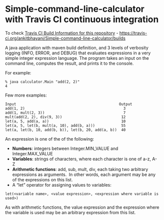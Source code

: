 # Simple-command-line-calculator with Travis CI continuous integration

To check [Travis CI Build Information for this repository](https://travis-ci.org/ankitbhayani/Simple-command-line-calculator/builds) - https://travis-ci.org/ankitbhayani/Simple-command-line-calculator/builds

A java application with maven build definition, and 3 levels of verbosity logging (INFO, ERROR, and DEBUG) that evaluates expressions in a very simple integer expression language. The program takes an input on the command line, computes the result, and prints it to the console. 

For example:

```
% java calculator.Main "add(2, 2)"
4
```

Few more examples:

```
Input                                               Output
add(1, 2)                                             3
add(1, mult(2, 3))                                    7
mult(add(2, 2), div(9, 3))                           12
let(a, 5, add(a, a))                                 10
let(a, 5, let(b, mult(a, 10), add(b, a)))            55
let(a, let(b, 10, add(b, b)), let(b, 20, add(a, b))  40
```

An expression is one of the of the following:
*	**Numbers**: integers between Integer.MIN_VALUE and Integer.MAX_VALUE
*	**Variables**: strings of characters, where each character is one of a-z, A-Z
*	**Arithmetic functions**: add, sub, mult, div, each taking two arbitrary expressions as arguments.  In other words, each argument may be any of the expressions on this list.
*	A “let” operator for assigning values to variables:

```
let(<variable name>, <value expression>, <expression where variable is used>)
```

As with arithmetic functions, the value expression and the expression where the variable is used may be an arbitrary expression from this list. 
